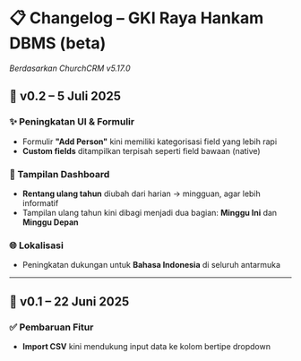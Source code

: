 # 📋 Changelog – GKI Raya Hankam DBMS (beta)
_Berdasarkan ChurchCRM v5.17.0_

## 🔖 v0.2 – 5 Juli 2025

### ✨ Peningkatan UI & Formulir
- Formulir **"Add Person"** kini memiliki kategorisasi field yang lebih rapi
- **Custom fields** ditampilkan terpisah seperti field bawaan (native)

### 🎂 Tampilan Dashboard
- **Rentang ulang tahun** diubah dari harian → mingguan, agar lebih informatif
- Tampilan ulang tahun kini dibagi menjadi dua bagian: **Minggu Ini** dan **Minggu Depan**

### 🌐 Lokalisasi
- Peningkatan dukungan untuk **Bahasa Indonesia** di seluruh antarmuka

---

## 🔖 v0.1 – 22 Juni 2025

### ✅ Pembaruan Fitur
- **Import CSV** kini mendukung input data ke kolom bertipe dropdown